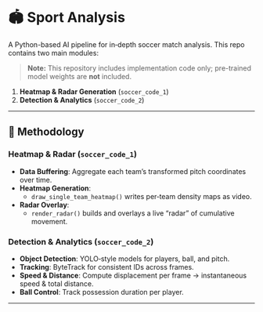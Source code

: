 # 🏟️ Sport Analysis

A Python-based AI pipeline for in‑depth soccer match analysis. This repo contains two main modules:

> **Note:** This repository includes implementation code only; pre-trained model weights are **not** included.
1. **Heatmap & Radar Generation** (`soccer_code_1`)  
2. **Detection & Analytics** (`soccer_code_2`)  

---

## 🧠 Methodology

### Heatmap & Radar (`soccer_code_1`)
- **Data Buffering**: Aggregate each team’s transformed pitch coordinates over time.  
- **Heatmap Generation**:  
  - `draw_single_team_heatmap()` writes per‑team density maps as video.  
- **Radar Overlay**:  
  - `render_radar()` builds and overlays a live “radar” of cumulative movement.

### Detection & Analytics (`soccer_code_2`)
- **Object Detection**: YOLO‑style models for players, ball, and pitch.  
- **Tracking**: ByteTrack for consistent IDs across frames.  
- **Speed & Distance**: Compute displacement per frame → instantaneous speed & total distance.  
- **Ball Control**: Track possession duration per player.

---
